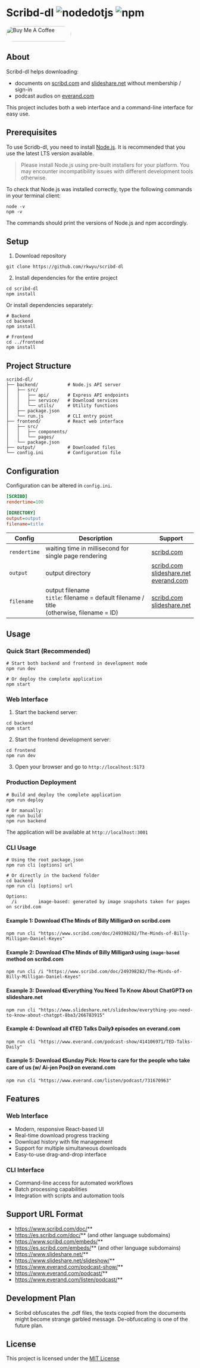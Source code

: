 # Scribd-dl ![nodedotjs](https://img.shields.io/badge/node.js-v21.6-339933.svg?style=flat&logo=nodedotjs&logoColor=white) ![npm](https://img.shields.io/badge/npm-10.2-dc2c35.svg?style=flat&logo=npm&logoColor=white)  

<a href="https://buymeacoffee.com/r1y5i" target="_blank">
<img style="border-radius: 20px" src="https://cdn.buymeacoffee.com/buttons/default-orange.png" alt="Buy Me A Coffee" height="41" width="174">
</a>

## About ##
Scribd-dl helps downloading:
- documents on [scribd.com](https://www.scribd.com/) and [slideshare.net](https://www.slideshare.net/) without membership / sign-in  
- podcast audios on [everand.com](https://www.everand.com/podcasts)  

This project includes both a web interface and a command-line interface for easy use.

## Prerequisites ##
To use Scridb-dl, you need to install [Node.js](https://nodejs.org/en/download/). It is recommended that you use the latest LTS version available.  

> Please install Node.js using pre-built installers for your platform. You may encounter incompatibility issues with different development tools otherwise.  

To check that Node.js was installed correctly, type the following commands in your terminal client:  
```console
node -v
npm -v
```
The commands should print the versions of Node.js and npm accordingly.  

## Setup ##
1. Download repository  
```console
git clone https://github.com/rkwyu/scribd-dl
```
2. Install dependencies for the entire project
```console
cd scribd-dl
npm install
```

Or install dependencies separately:
```console
# Backend
cd backend
npm install

# Frontend
cd ../frontend
npm install
```

## Project Structure ##
```
scribd-dl/
├── backend/           # Node.js API server
│   ├── src/
│   │   ├── api/       # Express API endpoints
│   │   ├── service/   # Download services
│   │   └── utils/     # Utility functions
│   ├── package.json
│   └── run.js         # CLI entry point
├── frontend/          # React web interface
│   ├── src/
│   │   ├── components/
│   │   └── pages/
│   └── package.json
├── output/            # Downloaded files
└── config.ini         # Configuration file
```

## Configuration ##
Configuration can be altered in `config.ini`.  
```ini
[SCRIBD]
rendertime=100

[DIRECTORY]
output=output
filename=title
```
| Config | Description | Support |
| --- | --- | --- |
| `rendertime` | waiting time in millisecond for single page rendering | [scribd.com](https://www.scribd.com/) |
| `output` | output directory | [scribd.com](https://www.scribd.com/)<br/>[slideshare.net](https://www.slideshare.net/)<br/>[everand.com](https://www.everand.com/podcasts) |
| `filename` | output filename<br/>`title`: filename = default filename / title<br/>(otherwise, filename = ID) | [scribd.com](https://www.scribd.com/)<br/>[slideshare.net](https://www.slideshare.net/) |

## Usage ##

### Quick Start (Recommended) ###
```console
# Start both backend and frontend in development mode
npm run dev

# Or deploy the complete application
npm start
```

### Web Interface ###
1. Start the backend server:
```console
cd backend
npm start
```
2. Start the frontend development server:
```console
cd frontend
npm run dev
```
3. Open your browser and go to `http://localhost:5173`

### Production Deployment ###
```console
# Build and deploy the complete application
npm run deploy

# Or manually:
npm run build
npm run backend
```

The application will be available at `http://localhost:3001`

### CLI Usage ###
```console
# Using the root package.json
npm run cli [options] url

# Or directly in the backend folder
cd backend
npm run cli [options] url

Options:  
  /i        image-based: generated by image snapshots taken for pages on scribd.com
```

#### Example 1: Download 《The Minds of Billy Milligan》 on scribd.com ####
```console
npm run cli "https://www.scribd.com/doc/249398282/The-Minds-of-Billy-Milligan-Daniel-Keyes"
```

#### Example 2: Download 《The Minds of Billy Milligan》 using `image-based` method on scribd.com ####
```console
npm run cli /i "https://www.scribd.com/doc/249398282/The-Minds-of-Billy-Milligan-Daniel-Keyes"
```

#### Example 3: Download 《Everything You Need To Know About ChatGPT》 on slideshare.net ####
```console
npm run cli "https://www.slideshare.net/slideshow/everything-you-need-to-know-about-chatgpt-8ba3/266783915"
```

#### Example 4: Download all 《TED Talks Daily》 episodes on everand.com ####
```console
npm run cli "https://www.everand.com/podcast-show/414106971/TED-Talks-Daily"
```

#### Example 5: Download 《Sunday Pick: How to care for the people who take care of us (w/ Ai-jen Poo)》 on everand.com ####
```console
npm run cli "https://www.everand.com/listen/podcast/731670963"
```

## Features ##

### Web Interface ###
- Modern, responsive React-based UI
- Real-time download progress tracking
- Download history with file management
- Support for multiple simultaneous downloads
- Easy-to-use drag-and-drop interface

### CLI Interface ###
- Command-line access for automated workflows
- Batch processing capabilities
- Integration with scripts and automation tools

## Support URL Format ##
- https://www.scribd.com/doc/**
- https://es.scribd.com/doc/** (and other language subdomains)
- https://www.scribd.com/embeds/**
- https://es.scribd.com/embeds/** (and other language subdomains)
- https://www.slideshare.net/**
- https://www.slideshare.net/slideshow/**
- https://www.everand.com/podcast-show/**
- https://www.everand.com/podcast/**
- https://www.everand.com/listen/podcast/**

## Development Plan ##

- Scribd obfuscates the .pdf files, the texts copied from the documents might become strange garbled message. De-obfuscating is one of the future plan.

## License ##
This project is licensed under the [MIT License](LICENSE.md)

